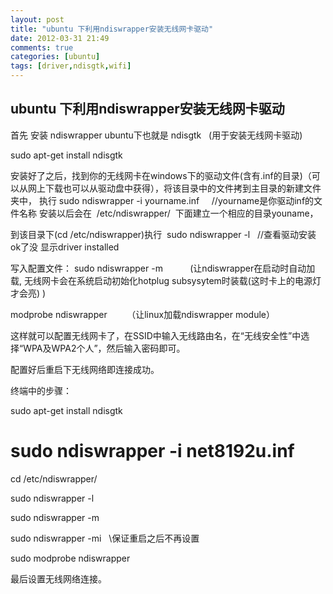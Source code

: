 ```yaml
---
layout: post
title: "ubuntu 下利用ndiswrapper安装无线网卡驱动"
date: 2012-03-31 21:49
comments: true
categories: [ubuntu]
tags: [driver,ndisgtk,wifi]
---
```

## ubuntu 下利用ndiswrapper安装无线网卡驱动
<div>

首先 安装 ndiswrapper
ubuntu下也就是 ndisgtk   (用于安装无线网卡驱动)

sudo apt-get install ndisgtk

安装好了之后，找到你的无线网卡在windows下的驱动文件(含有.inf的目录)（可以从网上下载也可以从驱动盘中获得），将该目录中的文件拷到主目录的新建文件夹中，
执行 sudo ndiswrapper -i yourname.inf     //yourname是你驱动inf的文件名称
安装以后会在  /etc/ndiswrapper/  下面建立一个相应的目录youname，

到该目录下(cd /etc/ndiswrapper)执行  sudo ndiswrapper -l   //查看驱动安装ok了没 显示driver installed

写入配置文件：
sudo ndiswrapper -m           (让ndiswrapper在启动时自动加载,
无线网卡会在系统启动初始化hotplug subsysytem时装载(这时卡上的电源灯才会亮) )

modprobe ndiswrapper        （让linux加载ndiswrapper module）

这样就可以配置无线网卡了，在SSID中输入无线路由名，在“无线安全性”中选择“WPA及WPA2个人”，然后输入密码即可。

配置好后重启下无线网络即连接成功。

终端中的步骤：

sudo apt-get install ndisgtk

# sudo ndiswrapper -i net8192u.inf

cd /etc/ndiswrapper/

sudo ndiswrapper -l

sudo ndiswrapper -m

sudo ndiswrapper -mi   \\保证重启之后不再设置

sudo modprobe ndiswrapper

最后设置无线网络连接。

</div>
